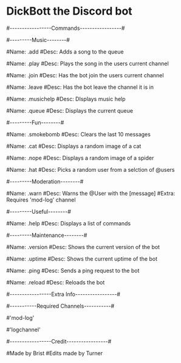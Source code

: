# DickBott the Discord bot

#-----------------Commands-----------------#


#---------Music--------#

#Name: .add
#Desc: Adds a song to the queue

#Name: .play
#Desc: Plays the song in the users current channel

#Name: .join
#Desc: Has the bot join the users current channel

#Name: .leave
#Desc: Has the bot leave the channel it is in

#Name: .musichelp
#Desc: DIsplays music help

#Name: .queue
#Desc: Displays the current queue


#---------Fun--------#

#Name: .smokebomb
#Desc: Clears the last 10 messages

#Name: .cat
#Desc: Displays a random image of a cat

#Name: .nope
#Desc: Displays a random image of a spider

#Name: .hat
#Desc: Picks a random user from a selction of @users


#---------Moderation--------#

#Name: .warn
#Desc: Warns the @User with the [message]
#Extra: Requires 'mod-log' channel


#---------Useful--------#

#Name: .help
#Desc: Displays a list of commands


#---------Maintenance--------#

#Name: .version
#Desc: Shows the current version of the bot

#Name: .uptime
#Desc: Shows the current uptime of the bot

#Name: .ping
#Desc: Sends a ping request to the bot

#Name: .reload
#Desc: Reloads the bot


#-----------------Extra Info-----------------#


#-----------Required Channels-----------#

#'mod-log' 

#'logchannel'








#-----------------Credit-----------------#

#Made by Brist
#Edits made by Turner

